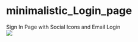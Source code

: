 # minimalistic_Login_page
Sign In Page with Social Icons and Email Login
<br>
 <img src="minimalistic_Login_page/loginpagewithlogo.png">